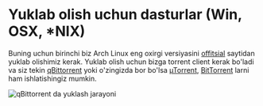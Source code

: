 # Yuklab olish uchun dasturlar (Win, OSX, \*NIX)

Buning uchun birinchi biz Arch Linux eng oxirgi versiyasini
[offitsial](https://archlinux.org/download/) saytidan yuklab olishimiz kerak.
Yuklab olish uchun bizga torrent client kerak bo'ladi va siz tekin
[qBittorrent](https://www.qbittorrent.org/download.php) yoki o'zingizda bor
bo'lsa [µTorrent](https://www.utorrent.com/),
[BitTorrent](https://www.bittorrent.com/) larni ham ishlatishingiz mumkin.

![qBittorrent da yuklash jarayoni](/install/qbittorrent.png)
